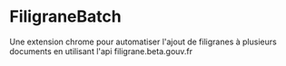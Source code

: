 # FiligraneBatch
Une extension chrome pour automatiser l'ajout de filigranes à plusieurs documents en utilisant l'api filigrane.beta.gouv.fr

